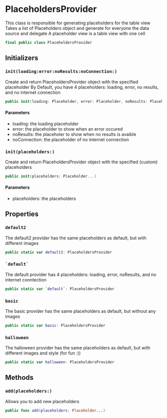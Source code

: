 # PlaceholdersProvider

This class is responsible for generating placeholders for the table view
Takes a list of Placeholders object and generate for everyone the data source and delegate
A placeholder view is a table view with one cell

``` swift
final public class PlaceholdersProvider 
```

## Initializers

### `init(loading:error:noResults:noConnection:)`

Create and return PlaceholdersProvider object with the specified placeholder
By Default, you have 4 placeholders:​ loading, error, no results, and no internet connection

``` swift
public init(loading: Placeholder, error: Placeholder, noResults: Placeholder, noConnection: Placeholder) 
```

#### Parameters

  - loading: the loading placeholder
  - error: the placeholder to show when an error occured
  - noResults: the placeholer to show when no results is avaible
  - noConnection: the placeholder of no internet connection

### `init(placeholders:)`

Create and return PlaceholdersProvider object with the specified (custom) placeholders

``` swift
public init(placeholders: Placeholder...) 
```

#### Parameters

  - placeholders: the placeholders

## Properties

### `default2`

The default2 provider has the same placeholders as default, but with different images

``` swift
public static var default2: PlaceholdersProvider 
```

### `` `default` ``

The default provider has 4 placeholders:​ loading, error, noResults, and no internet conntection

``` swift
public static var `default`: PlaceholdersProvider 
```

### `basic`

The basic provider has the same placeholders as default, but without any images

``` swift
public static var basic: PlaceholdersProvider 
```

### `halloween`

The halloween provider has the same placeholders as default, but with different images and style (for fun :​))

``` swift
public static var halloween: PlaceholdersProvider 
```

## Methods

### `add(placeholders:)`

Allows you to add new placeholders

``` swift
public func add(placeholders: Placeholder...) 
```
